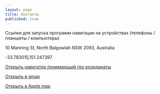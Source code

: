 ```yaml
---
layout: page
title: Контакты
published: true
---
```

Ссылки для запуска программ навигации на устройствах (телефоны / планшеты / компьютеры)

10 Manning St, North Balgowlah NSW 2093, Australia

-33.783015,151.247397


[Открыть навигатор понимающий гео координаты](geo:-33.783015,151.247397)


[Открыть в gmap](http://maps.google.com/?q=-33.783015,151.247397)


[Открыть в Apple map](http://maps.apple.com/?daddr=-33.783015,151.247397)
